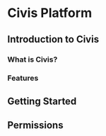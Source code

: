 # Civis Platform

## Introduction to Civis

### What is Civis?

### Features

## Getting Started

## Permissions

